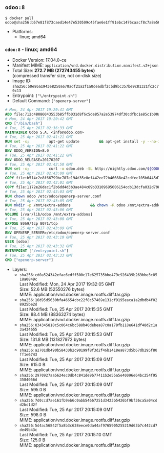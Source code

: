 ## `odoo:8`

```console
$ docker pull odoo@sha256:b57e81f873caed14e47e530509c45fae6e1ff91ebc1476caacf8c7a8e507fe8c
```

-	Platforms:
	-	linux; amd64

### `odoo:8` - linux; amd64

-	Docker Version: 17.04.0-ce
-	Manifest MIME: `application/vnd.docker.distribution.manifest.v2+json`
-	Total Size: **272.7 MB (272743455 bytes)**  
	(compressed transfer size, not on-disk size)
-	Image ID: `sha256:b0e86a1943e8250a670adf21a2f1a0deadbf2cbd9bc357be9c81321fc2c70c13`
-	Entrypoint: `["\/entrypoint.sh"]`
-	Default Command: `["openerp-server"]`

```dockerfile
# Mon, 24 Apr 2017 19:20:41 GMT
ADD file:712c48086043553b85ffb031d8f6c5de857a2e53974df30cdfbc1e85c1b00a25 in / 
# Mon, 24 Apr 2017 19:20:42 GMT
CMD ["/bin/bash"]
# Tue, 25 Apr 2017 02:36:33 GMT
MAINTAINER Odoo S.A. <info@odoo.com>
# Tue, 25 Apr 2017 02:41:21 GMT
RUN set -x;         apt-get update         && apt-get install -y --no-install-recommends             ca-certificates             curl             node-less             node-clean-css             python-gevent             python-pip             python-pyinotify             python-renderpm             python-support         && curl -o wkhtmltox.deb -SL http://nightly.odoo.com/extra/wkhtmltox-0.12.1.2_linux-jessie-amd64.deb         && echo '40e8b906de658a2221b15e4e8cd82565a47d7ee8 wkhtmltox.deb' | sha1sum -c -         && dpkg --force-depends -i wkhtmltox.deb         && apt-get -y install -f --no-install-recommends         && apt-get purge -y --auto-remove -o APT::AutoRemove::RecommendsImportant=false -o APT::AutoRemove::SuggestsImportant=false npm         && rm -rf /var/lib/apt/lists/* wkhtmltox.deb         && pip install psycogreen==1.0
# Tue, 25 Apr 2017 02:41:22 GMT
ENV ODOO_VERSION=8.0
# Tue, 25 Apr 2017 02:41:22 GMT
ENV ODOO_RELEASE=20170207
# Tue, 25 Apr 2017 02:42:58 GMT
RUN set -x;         curl -o odoo.deb -SL http://nightly.odoo.com/${ODOO_VERSION}/nightly/deb/odoo_${ODOO_VERSION}.${ODOO_RELEASE}_all.deb         && echo 'cd8c1dc9d2ddf5a538381eed85871a2e343ec8ae odoo.deb' | sha1sum -c -         && dpkg --force-depends -i odoo.deb         && apt-get update         && apt-get -y install -f --no-install-recommends         && rm -rf /var/lib/apt/lists/* odoo.deb
# Tue, 25 Apr 2017 02:43:00 GMT
COPY file:b514c2e8f66799bc707e194d35e0ef442ee72b46668e42cdfee105b6445d7eb0 in / 
# Tue, 25 Apr 2017 02:43:01 GMT
COPY file:1172e26dac1f2b6dd4d3b3ae484c69b33109695606154cdb13dcfa032d798e88 in /etc/odoo/ 
# Tue, 25 Apr 2017 02:43:03 GMT
RUN chown odoo /etc/odoo/openerp-server.conf
# Tue, 25 Apr 2017 02:43:05 GMT
RUN mkdir -p /mnt/extra-addons         && chown -R odoo /mnt/extra-addons
# Tue, 25 Apr 2017 02:43:06 GMT
VOLUME [/var/lib/odoo /mnt/extra-addons]
# Tue, 25 Apr 2017 02:43:08 GMT
EXPOSE 8069/tcp 8071/tcp
# Tue, 25 Apr 2017 02:43:09 GMT
ENV OPENERP_SERVER=/etc/odoo/openerp-server.conf
# Tue, 25 Apr 2017 02:43:10 GMT
USER [odoo]
# Tue, 25 Apr 2017 02:43:32 GMT
ENTRYPOINT ["/entrypoint.sh"]
# Tue, 25 Apr 2017 02:43:33 GMT
CMD ["openerp-server"]
```

-	Layers:
	-	`sha256:cd0a524342efac6edff500c17e625735bbe479c926439b263bbe3c8518a0849c`  
		Last Modified: Mon, 24 Apr 2017 19:32:05 GMT  
		Size: 52.6 MB (52550276 bytes)  
		MIME: application/vnd.docker.image.rootfs.diff.tar.gzip
	-	`sha256:16d95d5630bfa46654cbc22f8c57469e131cf9195eaca1a2dbdb4f028925be2d`  
		Last Modified: Tue, 25 Apr 2017 20:15:35 GMT  
		Size: 88.4 MB (88363274 bytes)  
		MIME: application/vnd.docker.image.rootfs.diff.tar.gzip
	-	`sha256:034345818c5c064c6bc588b40debea87c0a178fb118e641df48d2c1a3a434655`  
		Last Modified: Tue, 25 Apr 2017 20:15:53 GMT  
		Size: 131.8 MB (131827972 bytes)  
		MIME: application/vnd.docker.image.rootfs.diff.tar.gzip
	-	`sha256:a2701db490b58430b2c90199f8f3d2f46b1418ea873d5b67db295f80ff1e6743`  
		Last Modified: Tue, 25 Apr 2017 20:15:09 GMT  
		Size: 615.0 B  
		MIME: application/vnd.docker.image.rootfs.diff.tar.gzip
	-	`sha256:2970927aa5624ec0db4c841de9b77411b2e55a5e40096e64bc254f953584056d`  
		Last Modified: Tue, 25 Apr 2017 20:15:09 GMT  
		Size: 595.0 B  
		MIME: application/vnd.docker.image.rootfs.diff.tar.gzip
	-	`sha256:7d0ccd7ae161fb9eb6c0abb54667251d3423b5426bf9bf36ca5a04cdd2bc1d2f`  
		Last Modified: Tue, 25 Apr 2017 20:15:09 GMT  
		Size: 598.0 B  
		MIME: application/vnd.docker.image.rootfs.diff.tar.gzip
	-	`sha256:5d4ac56842f5a8b3c638eece0da44af9765905255219d63b7c442cd7de49b43c`  
		Last Modified: Tue, 25 Apr 2017 20:15:10 GMT  
		Size: 125.0 B  
		MIME: application/vnd.docker.image.rootfs.diff.tar.gzip
